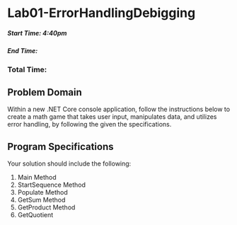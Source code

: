 # Lab01-ErrorHandlingDebigging
##### Start Time: 4:40pm
##### End Time: 
### Total Time:

## Problem Domain
Within a new .NET Core console application, follow the instructions below to create a math game that takes user input,
manipulates data, and utilizes error handling, by following the given the specifications.

## Program Specifications
Your solution should include the following:
1. Main Method
2. StartSequence Method
3. Populate Method
4. GetSum Method
5. GetProduct Method
6. GetQuotient
